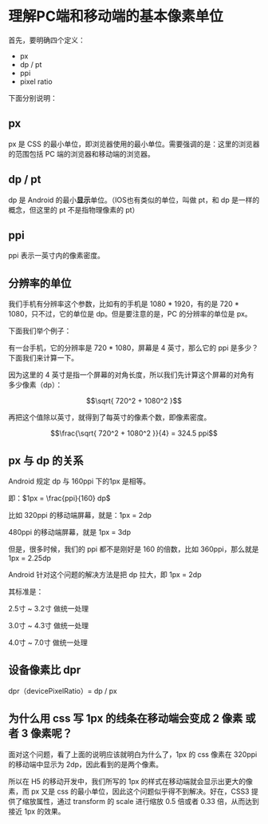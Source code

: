 # 理解PC端和移动端的基本像素单位 

首先，要明确四个定义：

+ px
+ dp / pt
+ ppi
+ pixel ratio

下面分别说明：

## px

px 是 CSS 的最小单位，即浏览器使用的最小单位。需要强调的是：这里的浏览器的范围包括 PC 端的浏览器和移动端的浏览器。

## dp / pt

dp 是 Android 的最小**显示**单位。（IOS也有类似的单位，叫做 pt，和 dp 是一样的概念，但这里的 pt 不是指物理像素的 pt）

## ppi

ppi 表示一英寸内的像素密度。

## 分辨率的单位

我们手机有分辨率这个参数，比如有的手机是 1080 * 1920，有的是 720 * 1080，只不过，它的单位是 dp。但是要注意的是，PC 的分辨率的单位是 px。

下面我们举个例子：

有一台手机，它的分辨率是 720 * 1080，屏幕是 4 英寸，那么它的 ppi 是多少？下面我们来计算一下。

因为这里的 4 英寸是指一个屏幕的对角长度，所以我们先计算这个屏幕的对角有多少像素（dp）：

$$\sqrt{ 720^2 + 1080^2 }$$

再把这个值除以英寸，就得到了每英寸的像素个数，即像素密度。

$$\frac{\sqrt{ 720^2 + 1080^2 }}{4} = 324.5 ppi$$ 

## px 与 dp 的关系

Android 规定 dp 与 160ppi 下的1px 是相等。

即：$1px = \frac{ppi}{160} dp$

比如 320ppi 的移动端屏幕，就是：1px = 2dp

480ppi 的移动端屏幕，就是 1px = 3dp

但是，很多时候，我们的 ppi 都不是刚好是 160 的倍数，比如 360ppi，那么就是 1px = 2.25dp

Android 针对这个问题的解决方法是把 dp 拉大，即 1px = 2dp

其标准是：

2.5寸 ~ 3.2寸 做统一处理

3.0寸 ~ 4.3寸 做统一处理

4.0寸 ~ 7.0寸 做统一处理

## 设备像素比 dpr

dpr（devicePixelRatio）= dp / px

## 为什么用 css 写 1px 的线条在移动端会变成 2 像素 或者 3 像素呢？

面对这个问题，看了上面的说明应该就明白为什么了，1px 的 css 像素在 320ppi 的移动端中显示为 2dp，因此看到的是两个像素。

所以在 H5 的移动开发中，我们所写的 1px 的样式在移动端就会显示出更大的像素，而 px 又是 css 的最小单位，因此这个问题似乎得不到解决。好在，CSS3 提供了缩放属性，通过 transform 的 scale 进行缩放 0.5 倍或者 0.33 倍，从而达到接近 1px 的效果。